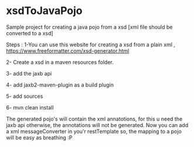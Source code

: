 # xsdToJavaPojo
Sample project for creating a java pojo from a xsd [xml file should be converted to a xsd]

Steps :
1-You can use this website for creating a xsd from a plain xml ,
 https://www.freeformatter.com/xsd-generator.html
 
2- Create a xsd in a maven resources folder.

3- add the jaxb api

4- add jaxb2-maven-plugin as a build plugin

5- add sources

6- mvn clean install

The generated pojo's will contain the xml annatotions, for this u need the jaxb api otherwise,
the annotations will not be generated.
Now you can add a xml messageConverter in you'r restTemplate so, the mapping to a pojo will be
easy as breathing :P


